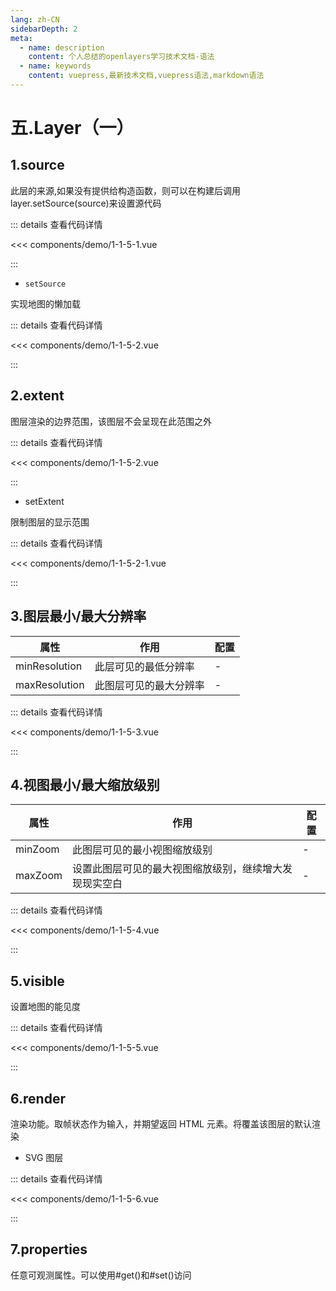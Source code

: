 ```yaml
---
lang: zh-CN
sidebarDepth: 2
meta:
  - name: description
    content: 个人总结的openlayers学习技术文档-语法
  - name: keywords
    content: vuepress,最新技术文档,vuepress语法,markdown语法
---
```


# 五.Layer（一）

## 1.source

此层的来源,如果没有提供给构造函数，则可以在构建后调用 layer.setSource(source)来设置源代码

  <Container url="/resume/?type=openlayers&name=1-1-5-1.vue" />

::: details 查看代码详情

<<< components/demo/1-1-5-1.vue

:::

- `setSource`

实现地图的懒加载

  <Container url="/resume/?type=openlayers&name=1-1-5-1-1.vue" />

::: details 查看代码详情

<<< components/demo/1-1-5-2.vue

:::

## 2.extent

图层渲染的边界范围，该图层不会呈现在此范围之外

  <Container url="/resume/?type=openlayers&name=1-1-5-2.vue" />

::: details 查看代码详情

<<< components/demo/1-1-5-2.vue

:::

- setExtent

限制图层的显示范围


  <Container url="/resume/?type=openlayers&name=1-1-5-2-1.vue" />

::: details 查看代码详情

<<< components/demo/1-1-5-2-1.vue

:::

## 3.图层最小/最大分辨率

| 属性          | 作用                   | 配置 |
| ------------- | ---------------------- | ---- |
| minResolution | 此层可见的最低分辨率   | -    |
| maxResolution | 此图层可见的最大分辨率 | -    |

  <Container url="/resume/?type=openlayers&name=1-1-5-3.vue" />

::: details 查看代码详情

<<< components/demo/1-1-5-3.vue

:::

## 4.视图最小/最大缩放级别

| 属性    | 作用                                                   | 配置 |
| ------- | ------------------------------------------------------ | ---- |
| minZoom | 此图层可见的最小视图缩放级别                           | -    |
| maxZoom | 设置此图层可见的最大视图缩放级别，继续增大发现现实空白 | -    |

  <Container url="/resume/?type=openlayers&name=1-1-5-4.vue" />

::: details 查看代码详情

<<< components/demo/1-1-5-4.vue

:::

## 5.visible

设置地图的能见度

  <Container url="/resume/?type=openlayers&name=1-1-5-5.vue" />

::: details 查看代码详情

<<< components/demo/1-1-5-5.vue

:::

## 6.render

渲染功能。取帧状态作为输入，并期望返回 HTML 元素。将覆盖该图层的默认渲染

- SVG 图层

  <Container url="/resume/?type=openlayers&name=1-1-5-6.vue" />

::: details 查看代码详情

<<< components/demo/1-1-5-6.vue

:::

## 7.properties

任意可观测属性。可以使用#get()和#set()访问

